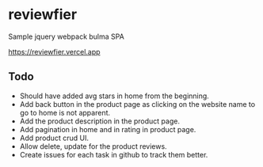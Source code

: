 # reviewfier
Sample jquery webpack bulma SPA

https://reviewfier.vercel.app


## Todo
- Should have added avg stars in home from the beginning.
- Add back button in the product page as clicking on the website name to go to home is not apparent.
- Add the product description in the product page.
- Add pagination in home and in rating in product page.
- Add product crud UI.
- Allow delete, update for the product reviews.
- Create issues for each task in github to track them better.